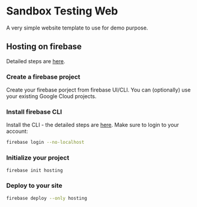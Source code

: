 # Sandbox Testing Web
A very simple website template to use for demo purpose.

## Hosting on firebase
Detailed steps are [here](https://firebase.google.com/docs/hosting).  
### Create a firebase project
Create your firebase porject from firebase UI/CLI. You can (optionally) use your existing Google Cloud projects.

### Install firebase CLI
Install the CLI - the detailed steps are [here](https://firebase.google.com/docs/cli#install_the_firebase_cli).
Make sure to login to your account:
```bash
firebase login --no-localhost
```

### Initialize your project
```bash
firebase init hosting
```

### Deploy to your site
```bash
firebase deploy --only hosting
```
